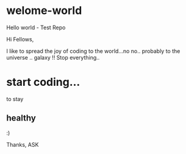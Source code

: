 # welome-world
Hello world - Test Repo

Hi Fellows, 

I like to spread the joy of coding to the world...no no.. probably to the universe .. galaxy !!
Stop everything.. <h1>start coding...</h1>to stay <h2>healthy</h2> :) 

Thanks,
ASK
